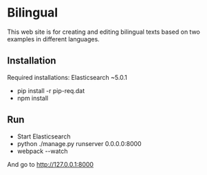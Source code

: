 # Bilingual
This web site is for creating and editing bilingual texts based on two examples in different languages.
## Installation
Required installations:
Elasticsearch ~5.0.1


* pip install -r pip-req.dat
* npm install

## Run
* Start Elasticsearch
* python ./manage.py runserver 0.0.0.0:8000
* webpack --watch

And go to http://127.0.0.1:8000
